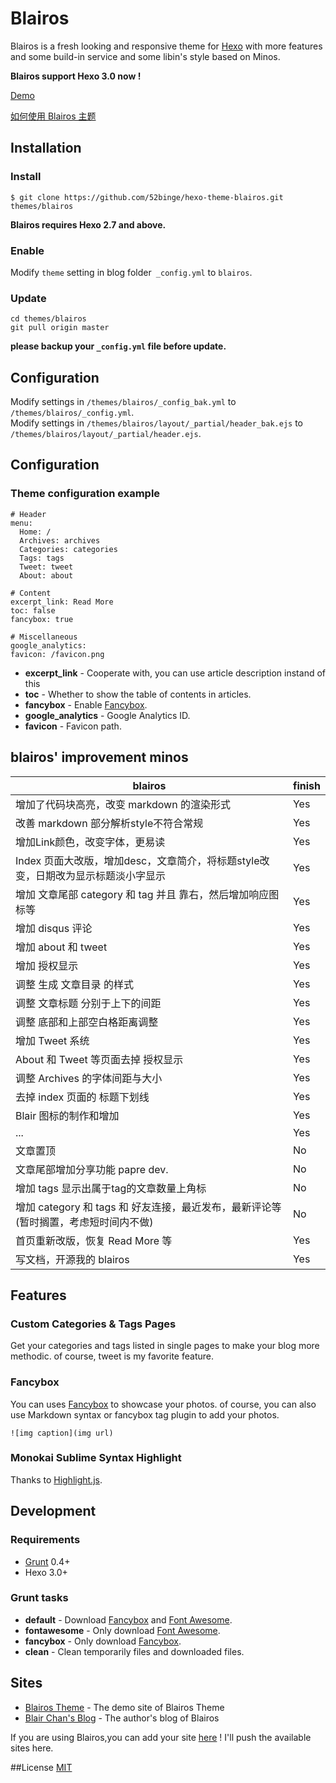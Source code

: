 # Blairos

Blairos is a fresh looking and responsive theme for [Hexo](http://hexo.io) with more features and some build-in service and some libin's style based on Minos.  

**Blairos support Hexo 3.0 now !**

[Demo](http://52binge.github.io)

[如何使用 Blairos 主题](https://github.com/52binge/hexo-theme-blairos/)

## Installation

### Install
```
$ git clone https://github.com/52binge/hexo-theme-blairos.git themes/blairos
```
**Blairos requires Hexo 2.7 and above.** 

### Enable

Modify `theme` setting in blog folder` _config.yml` to `blairos`.

### Update

```
cd themes/blairos
git pull origin master
```

**please backup your `_config.yml` file before update.** 

## Configuration

Modify settings in  `/themes/blairos/_config_bak.yml` to `/themes/blairos/_config.yml`.     
Modify settings in  `/themes/blairos/layout/_partial/header_bak.ejs` to `/themes/blairos/layout/_partial/header.ejs`. 

## Configuration

### Theme configuration example
```
# Header
menu:
  Home: /
  Archives: archives
  Categories: categories
  Tags: tags
  Tweet: tweet
  About: about

# Content
excerpt_link: Read More
toc: false
fancybox: true

# Miscellaneous
google_analytics:
favicon: /favicon.png
```

- **excerpt_link** - Cooperate with, you can use article description instand of this <!--more-->
- **toc** - Whether to show the table of contents in articles.
- **fancybox** - Enable [Fancybox].
- **google_analytics** - Google Analytics ID.
- **favicon** - Favicon path.

## blairos' improvement minos

blairos | finish
------- | -------
增加了代码块高亮，改变 markdown 的渲染形式 | Yes
改善 markdown 部分解析style不符合常规 | Yes
增加Link颜色，改变字体，更易读 | Yes
Index 页面大改版，增加desc，文章简介，将标题style改变，日期改为显示标题淡小字显示 | Yes
增加 文章尾部 category 和 tag 并且 靠右，然后增加响应图标等 | Yes
增加 disqus 评论 | Yes
增加 about 和 tweet | Yes
增加 授权显示 | Yes
调整 生成 文章目录 的样式 | Yes
调整 文章标题 分别于上下的间距 | Yes
调整 底部和上部空白格距离调整 | Yes
增加 Tweet 系统 | Yes
About 和 Tweet 等页面去掉 授权显示 | Yes
调整 Archives 的字体间距与大小 | Yes
去掉 index 页面的 标题下划线 | Yes
Blair 图标的制作和增加 | Yes
... | Yes
文章置顶 | No
文章尾部增加分享功能  papre dev. | No
增加 tags 显示出属于tag的文章数量上角标 | No
增加 category 和 tags 和 好友连接，最近发布，最新评论等 (暂时搁置，考虑短时间内不做) | No
首页重新改版，恢复 Read More 等 | Yes
写文档，开源我的 blairos | Yes


## Features

### Custom Categories & Tags Pages

Get your categories and tags listed in single pages to make your blog more methodic. of course, tweet
is my favorite feature.

### Fancybox

You can uses [Fancybox] to showcase your photos. of course, you can also use Markdown syntax or fancybox tag plugin to add your photos.

```
![img caption](img url)
```

### Monokai Sublime Syntax Highlight

Thanks to [Highlight.js](https://highlightjs.org/).

## Development

### Requirements

- [Grunt] 0.4+
- Hexo 3.0+

### Grunt tasks

- **default** - Download [Fancybox] and [Font Awesome].
- **fontawesome** - Only download [Font Awesome].
- **fancybox** - Only download [Fancybox].
- **clean** - Clean temporarily files and downloaded files.

[Hexo]: http://zespia.tw/hexo/
[Fancybox]: http://fancyapps.com/fancybox/
[Font Awesome]: http://fontawesome.io/
[Grunt]: http://gruntjs.com/

## Sites

- [Blairos Theme][1] - The demo site of Blairos Theme
- [Blair Chan's Blog][1] - The author's blog of Blairos

If you are using Blairos,you can add your site [here](https://github.com/52binge/blairos/wiki/Sites) ! I'll push the available sites here.

##License
[MIT](/LICENSE)

[1]: http://52binge.github.io
